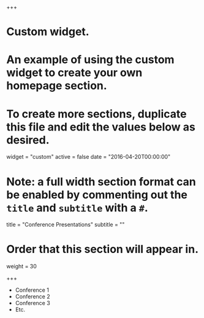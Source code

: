 +++
# Custom widget.
# An example of using the custom widget to create your own homepage section.
# To create more sections, duplicate this file and edit the values below as desired.
widget = "custom"
active = false
date = "2016-04-20T00:00:00"

# Note: a full width section format can be enabled by commenting out the `title` and `subtitle` with a `#`.
title = "Conference Presentations"
subtitle = ""

# Order that this section will appear in.
weight = 30

+++

- Conference 1 
- Conference 2 
- Conference 3 
- Etc. 
